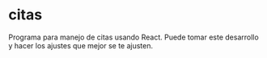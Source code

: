 # citas
Programa para manejo de citas usando React.
Puede tomar este desarrollo y hacer los ajustes que mejor se te ajusten.
